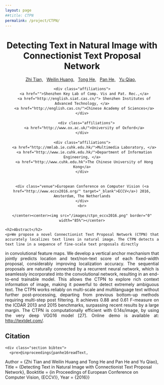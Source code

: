 ```yaml
---
layout: page
##title: CTPN
permalink: /project/CTPN/
---
```


     
<div class="section head">
	<center><h1> Detecting Text in Natural Image with Connectionist Text Proposal Network </h1>
	<div class="authors">
	  <a href="">Zhi Tian,</a>&nbsp;&nbsp;
	  <a href="http://www.wlhuang.com/">Weilin Huang,</a>&nbsp;&nbsp;
	  <a href="">Tong He,</a>&nbsp;&nbsp;
	  <a href="http://bestsonny.github.io/" >Pan He,</a>&nbsp;&nbsp;
	  <a href="http://mmlab.siat.ac.cn/yuqiao/" >Yu Qiao,</a>&nbsp;&nbsp;
	</div>

	<div class="affiliations">
	  <a href="">Shenzhen Key Lab of Comp. Vis and Pat. Rec.,</a>
	  <a href="http://english.siat.cas.cn/"> Shenzhen Institutes of Advanced Technology, </a>
	  <a href="http://english.cas.cn/">Chinese Academy of Sciences</a>
	</div>
	
        <div class="affiliations">
	  <a href="http://www.ox.ac.uk/">University of Oxford</a>
	</div>

	<div class="affiliations">
	  <a href="http://mmlab.ie.cuhk.edu.hk/">Multimedia Laboratory, </a>
	  <a href="http://www.ie.cuhk.edu.hk/">Department of Information Engineering, </a>
	  <a href="http://www.cuhk.edu.hk">The Chinese University of Hong Kong</a>
	</div>


	<div class="venue">European Conference on Computer Vision (<a href="http://www.eccv2016.org/" target="_blank">ECCV</a>) 2016, Amsterdam, The Netherlands
	</div>
	<br>

    </center><center><img src="/images/ctpn_eccv2016.png" border="0" width="85%"></center>
</div>


<div style="text-align: justify" class="section abstract">

	<h2>Abstract</h2>
	<p>We propose a novel Connectionist Text Proposal Network (CTPN) that accurately localizes text lines in natural image. The CTPN detects a text line in a sequence of fine-scale text proposals directly
in convolutional feature maps. We develop a vertical anchor mechanism that jointly predicts location and text/non-text score of each fixed-width proposal, considerably improving localization accuracy. The sequential
proposals are naturally connected by a recurrent neural network, which is seamlessly incorporated into the convolutional network, resulting in an end-to-end trainable model. This allows the CTPN to explore rich context information of image, making it powerful to detect extremely
ambiguous text. The CTPN works reliably on multi-scale and multilanguage text without further post-processing, departing from previous bottom-up methods requiring multi-step post filtering. It achieves 0.88
and 0.61 F-measure on the ICDAR 2013 and 2015 benchmarks, surpassing recent results by a large margin. The CTPN is computationally efficient with 0.14s/image, by using the very deep VGG16 model [27]. Online demo is available at: http://textdet.com/.
	</p>
</div>

<div class="section list">
	<h2>Citation</h2>
	
	<div class="section bibtex">
	  <pre>@inproceedings{panhe16readText,
 Author    = {Zhi Tian and
              Weilin Huang and
	      Tong He and
	      Pan He and
              Yu Qiao},
 Title     = {Detecting Text in Natural Image with Connectionist Text Proposal Network},
 Booktitle = {in Proceedings of European Conference on Computer Vision, (ECCV)},
 Year      = {2016}}
	</pre>
	</div>
</div>








